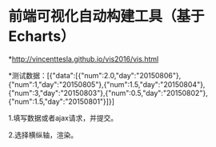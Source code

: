 # 前端可视化自动构建工具（基于Echarts）

*http://vincenttesla.github.io/vis2016/vis.html

*测试数据：[{"data":[{"num":2.0,"day":"20150806"},{"num":1,"day":"20150805"},{"num":1.5,"day":"20150804"},{"num":3,"day":"20150803"},{"num":0.5,"day":"20150802"},{"num":1.5,"day":"20150801"}]}]

1.填写数据或者ajax请求，并提交。

2.选择横纵轴，渲染。
